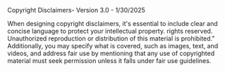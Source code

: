 Copyright Disclaimers- Version 3.0 - 1/30/2025

When designing copyright disclaimers, it's essential to include clear and concise language to protect your intellectual property. rights reserved. Unauthorized reproduction or distribution of this material is prohibited." Additionally, you may specify what is covered, such as images, text, and videos, and address fair use by mentioning that any use of copyrighted material must seek permission unless it falls under fair use guidelines.
